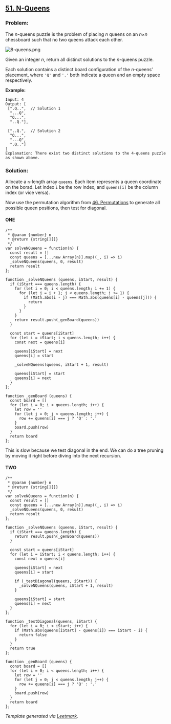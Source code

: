 ## [51. N-Queens](https://leetcode.com/problems/n-queens/description/)

### Problem:

The _n_-queens puzzle is the problem of placing _n_ queens on an *n*×*n* chessboard such that no two queens attack each other.

![8-queens.png](https://leetcode.com/static/images/problemset/8-queens.png)

Given an integer _n_, return all distinct solutions to the _n_-queens puzzle.

Each solution contains a distinct board configuration of the _n_-queens’ placement, where `'Q'` and `'.'` both indicate a queen and an empty space respectively.

**Example:**

    Input: 4
    Output: [
     [".Q..",  // Solution 1
      "...Q",
      "Q...",
      "..Q."],

     ["..Q.",  // Solution 2
      "Q...",
      "...Q",
      ".Q.."]
    ]
    Explanation: There exist two distinct solutions to the 4-queens puzzle as shown above.

### Solution:

Allocate a `n`-length array `queens`. Each item represents a queen coordinate on the borad. Let index `i` be the row index, and `queens[i]` be the column index (or vice versa).

Now use the permutation algorithm from [46. Permutations](./046.%20Permutations.md) to generate all possible queen positions, then test for diagonal.

#### ONE

    /**
     * @param {number} n
     * @return {string[][]}
     */
    var solveNQueens = function(n) {
      const result = []
      const queens = [...new Array(n)].map((_, i) => i)
      _solveNQueens(queens, 0, result)
      return result
    };

    function _solveNQueens (queens, iStart, result) {
      if (iStart === queens.length) {
        for (let i = 0; i < queens.length; i += 1) {
          for (let j = i + 1; j < queens.length; j += 1) {
            if (Math.abs(i - j) === Math.abs(queens[i] - queens[j])) {
              return
            }
          }
        }
        return result.push(_genBoard(queens))
      }

      const start = queens[iStart]
      for (let i = iStart; i < queens.length; i++) {
        const next = queens[i]

        queens[iStart] = next
        queens[i] = start

        _solveNQueens(queens, iStart + 1, result)

        queens[iStart] = start
        queens[i] = next
      }
    };

    function _genBoard (queens) {
      const board = []
      for (let i = 0; i < queens.length; i++) {
        let row = ''
        for (let j = 0; j < queens.length; j++) {
          row += queens[i] === j ? 'Q' : '.'
        }
        board.push(row)
      }
      return board
    };

This is slow because we test diagonal in the end. We can do a tree pruning by moving it right before diving into the next recursion.

#### TWO

    /**
     * @param {number} n
     * @return {string[][]}
     */
    var solveNQueens = function(n) {
      const result = []
      const queens = [...new Array(n)].map((_, i) => i)
      _solveNQueens(queens, 0, result)
      return result
    };

    function _solveNQueens (queens, iStart, result) {
      if (iStart === queens.length) {
        return result.push(_genBoard(queens))
      }

      const start = queens[iStart]
      for (let i = iStart; i < queens.length; i++) {
        const next = queens[i]

        queens[iStart] = next
        queens[i] = start

        if (_testDiagonal(queens, iStart)) {
          _solveNQueens(queens, iStart + 1, result)
        }

        queens[iStart] = start
        queens[i] = next
      }
    };

    function _testDiagonal(queens, iStart) {
      for (let i = 0; i < iStart; i++) {
        if (Math.abs(queens[iStart] - queens[i]) === iStart - i) {
          return false
        }
      }
      return true
    };

    function _genBoard (queens) {
      const board = []
      for (let i = 0; i < queens.length; i++) {
        let row = ''
        for (let j = 0; j < queens.length; j++) {
          row += queens[i] === j ? 'Q' : '.'
        }
        board.push(row)
      }
      return board
    };

_Template generated via [Leetmark](https://github.com/crimx/crx-leetmark)._

